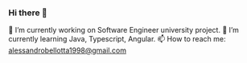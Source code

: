 ### Hi there 👋

🔭 I’m currently working on Software Engineer university project.
🌱 I’m currently learning Java, Typescript, Angular.
📫 How to reach me: alessandrobellotta1998@gmail.com
